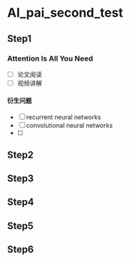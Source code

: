 # AI_pai_second_test
## Step1
### Attention Is All You Need
- [ ] 论文阅读
- [ ] 视频讲解
#### 衍生问题
- [ ] recurrent neural networks
- [ ] convolutional neural networks
- [ ] 
## Step2
## Step3
## Step4
## Step5
## Step6
